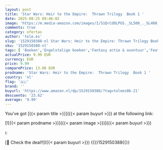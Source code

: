 ```yaml
---
layout: post
title: 'Star Wars: Heir to the Empire:  Thrawn Trilogy  Book 1 '
date: 2025-08-25 09:46:02
image: 'https://m.media-amazon.com/images/I/51QrCdOLPGS._SL500_._SL400_.jpg'
comments: true
category: ofertas
author: 'tole.es'
slug: '1529150388-nl Star Wars: Heir to the Empire: Thrawn Trilogy Book 1'
sku: '1529150388-nl'
tags: [ 'Boeken','Engelstalige boeken','Fantasy actie & avontuur','Featured Categories','Fictie actie & avontuur','Literatuur & fictie','🇳🇱', ]
actualPrice: 9.99 EUR
currency: EUR
price: 9.99
comparePrice: 13.08 EUR
prodname: 'Star Wars: Heir to the Empire:  Thrawn Trilogy  Book 1 '
country: 'nl'
flag: '🇳🇱'
brand: ''
buyurl: 'https://www.amazon.nl/dp/1529150388/?tag=tolees0b-21'
descuento: '23.62'
average: '9.99'
---
```


You've got [{{< param title >}}]({{< param buyurl >}}) at the following link:

[![{{< param prodname >}}]({{< param image >}})]({{< param buyurl >}})

ℹ️:


[🛒 Check the deal!!]({{< param buyurl >}})
{{<world>}}1529150388{{</world>}}
